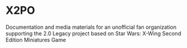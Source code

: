 # X2PO
Documentation and media materials for an unofficial fan organization supporting the 2.0 Legacy project based on Star Wars: X-Wing Second Edition Miniatures Game
